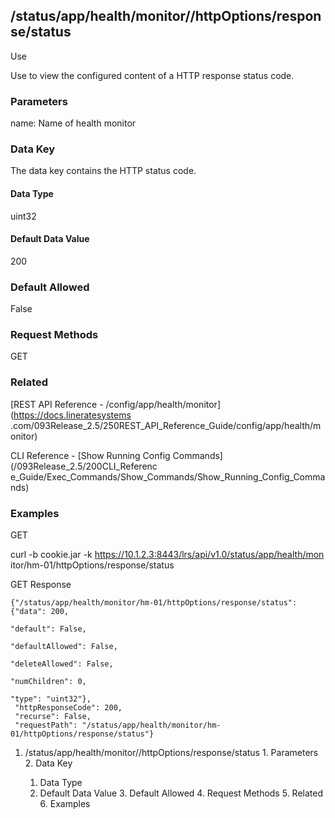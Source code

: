 ## /status/app/health/monitor/<name>/httpOptions/response/status

Use

Use to view the configured content of a HTTP response status code.

### Parameters

name: Name of health monitor

### Data Key

The data key contains the HTTP status code.

#### Data Type

uint32

#### Default Data Value

200

### Default Allowed

False

### Request Methods

GET

### Related

[REST API Reference - /config/app/health/monitor](https://docs.lineratesystems
.com/093Release_2.5/250REST_API_Reference_Guide/config/app/health/monitor)

CLI Reference - [Show Running Config Commands](/093Release_2.5/200CLI_Referenc
e_Guide/Exec_Commands/Show_Commands/Show_Running_Config_Commands)

### Examples

GET

curl -b cookie.jar -k https://10.1.2.3:8443/lrs/api/v1.0/status/app/health/mon
itor/hm-01/httpOptions/response/status

GET Response

    
    
    {"/status/app/health/monitor/hm-01/httpOptions/response/status": {"data": 200,
                                                                       "default": False,
                                                                       "defaultAllowed": False,
                                                                       "deleteAllowed": False,
                                                                       "numChildren": 0,
                                                                       "type": "uint32"},
     "httpResponseCode": 200,
     "recurse": False,
     "requestPath": "/status/app/health/monitor/hm-01/httpOptions/response/status"}
    

  1. /status/app/health/monitor/<name>/httpOptions/response/status
    1. Parameters
    2. Data Key
      1. Data Type
      2. Default Data Value
    3. Default Allowed
    4. Request Methods
    5. Related
    6. Examples

